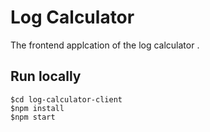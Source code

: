 # Log Calculator
The frontend applcation of the log calculator .

## Run locally
```
$cd log-calculator-client
$npm install
$npm start
```


